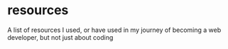 # resources
A list of resources I used, or have used in my journey of becoming a web developer, but not just about coding

